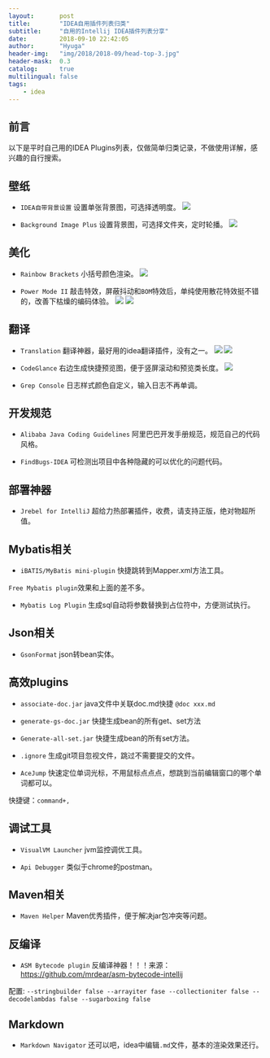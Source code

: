 ```yaml
---
layout:       post
title:        "IDEA自用插件列表归类"
subtitle:     "自用的Intellij IDEA插件列表分享"
date:         2018-09-10 22:42:05
author:       "Hyuga"
header-img:   "img/2018/2018-09/head-top-3.jpg"
header-mask:  0.3
catalog:      true
multilingual: false
tags:
    - idea
---
```


## 前言
以下是平时自己用的IDEA Plugins列表，仅做简单归类记录，不做使用详解，感兴趣的自行搜索。

## 壁纸
- `IDEA自带背景设置`
设置单张背景图，可选择透明度。
![](/img/2018/2018-09/plugins-1.png)

- `Background Image Plus`
设置背景图，可选择文件夹，定时轮播。
![](/img/2018/2018-09/plugins-3.png)

## 美化
- `Rainbow Brackets`
小括号颜色渲染。
![](/img/2018/2018-09/plugins-4.png)

- `Power Mode II`
敲击特效，屏蔽抖动和`BOM`特效后，单纯使用散花特效挺不错的，改善下枯燥的编码体验。
![](/img/2018/2018-09/plugins-2.png)
![](/img/2018/2018-09/plugins-5.png)

## 翻译
- `Translation`
翻译神器，最好用的idea翻译插件，没有之一。
![](/img/2018/2018-09/plugins-6.png)
![](/img/2018/2018-09/plugins-7.png)

- `CodeGlance`
右边生成快捷预览图，便于竖屏滚动和预览类长度。
![](/img/2018/2018-09/plugins-8.png)

- `Grep Console`
日志样式颜色自定义，输入日志不再单调。

## 开发规范
- `Alibaba Java Coding Guidelines`
阿里巴巴开发手册规范，规范自己的代码风格。

- `FindBugs-IDEA`
可检测出项目中各种隐藏的可以优化的问题代码。

## 部署神器
- `Jrebel for IntelliJ`
超给力热部署插件，收费，请支持正版，绝对物超所值。

## Mybatis相关
- `iBATIS/MyBatis mini-plugin`
快捷跳转到Mapper.xml方法工具。

`Free Mybatis plugin`效果和上面的差不多。

- `Mybatis Log Plugin`
生成sql自动将参数替换到占位符中，方便测试执行。

## Json相关
- `GsonFormat`
json转bean实体。

## 高效plugins
- `associate-doc.jar`
java文件中关联doc.md快捷 `@doc xxx.md`

- `generate-gs-doc.jar`
快捷生成bean的所有get、set方法

- `Generate-all-set.jar`
快捷生成bean的所有set方法。

- `.ignore`
生成git项目忽视文件，跳过不需要提交的文件。

- `AceJump`
快速定位单词光标，不用鼠标点点点，想跳到当前编辑窗口的哪个单词都可以。

快捷键：`command+,`

## 调试工具
- `VisualVM Launcher`
jvm监控调优工具。

- `Api Debugger`
类似于chrome的postman。

## Maven相关
- `Maven Helper`
Maven优秀插件，便于解决jar包冲突等问题。

## 反编译
- `ASM Bytecode plugin`
反编译神器！！！来源：https://github.com/mrdear/asm-bytecode-intellij

配置: `--stringbuilder false --arrayiter fase --collectioniter false --decodelambdas false --sugarboxing false`

## Markdown
- `Markdown Navigator`
还可以吧，idea中编辑`.md`文件，基本的渲染效果还行。